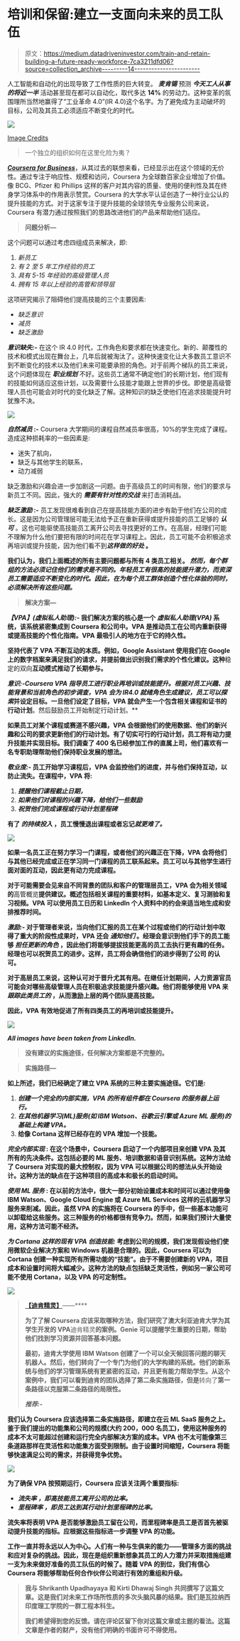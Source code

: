 # 培训和保留:建立一支面向未来的员工队伍

> 原文：<https://medium.datadriveninvestor.com/train-and-retain-building-a-future-ready-workforce-7ca3211dfd06?source=collection_archive---------14----------------------->

人工智能和自动化的出现导致了工作性质的巨大转变。 ***麦肯锡*** 预测 ***今天工人从事的将近一半*** 活动甚至现在都可以自动化，取代多达 **14%** 的劳动力。这种变革的氛围理所当然地赢得了“工业革命 4.0”(IR 4.0)这个名字。为了避免成为主动破坏的目标，公司及其员工必须适应不断变化的时代。

![](img/2657efa9d3764fc35c29aa389376bce9.png)

[Image Credits](https://www.google.co.in/url?sa=i&rct=j&q=&esrc=s&source=images&cd=&cad=rja&uact=8&ved=2ahUKEwi4hJWL3PvdAhUMO48KHQe9DG0QjRx6BAgBEAU&url=https%3A%2F%2Fwww.autodesk.com%2Fredshift%2Fthe-future-of-work%2F&psig=AOvVaw3ITiWIftx2a_keRm7LQYcg&ust=1539255562164851)

> 一个独立的组织如何在这里化险为夷？

[***Coursera for Business***](https://www.coursera.org/business)，从其过去的联想来看，已经显示出在这个领域的无价性。通过专注于响应性、规模和访问，Coursera 为全球数百家企业增加了价值。像 BCG、Pfizer 和 Phillips 这样的客户对其内容的质量、使用的便利性及其在终身学习体系中的作用表示赞赏。Coursera 的大学水平认证创造了一种行业公认的提升技能的方式。对于这家专注于提升技能的全球领先专业服务公司来说，Coursera 有潜力通过按照我们的思路改进他们的产品来帮助他们适应。

> **问题分析—**

这个问题可以通过考虑四组成员来解决，即:

1.  *新员工*
2.  *有 2 至 5 年工作经验的员工*
3.  *具有 5-15 年经验的高级管理人员*
4.  *拥有 15 年以上经验的高管和领导层*

这项研究揭示了阻碍他们提高技能的三个主要因素:

*   *缺乏意识*
*   *减员*
*   *缺乏激励*

***意识缺失:-*** 在这个 IR 4.0 时代，工作角色和要求都在快速变化。新的、颠覆性的技术和模式出现在舞台上，几年后就被淘汰了。这种快速变化让大多数员工意识不到不断变化的技术以及他们未来可能要承担的角色。对于前两个梯队的员工来说，这个问题体现在 ***职业规划*** 不好。这些员工通常不确定他们的长期计划，他们现有的技能如何适应这些计划，以及需要什么技能才能跟上世界的步伐。即使是高级管理人员也可能会对时代的变化缺乏了解。这种知识的缺乏使他们在追求技能提升时犹豫不决。

![](img/12d8e6daccee744a1f0866e0ef12b2f7.png)

***自然减员* :-** Coursera 大学期间的课程自然减员率很高，10%的学生完成了课程。造成这种损耗率的一些因素是:

*   迷失了航向，
*   缺乏与其他学生的联系，
*   动力减弱

缺乏激励和兴趣会进一步加剧这一问题。由于高级员工的时间有限，他们的要求与新员工不同。因此，强大的 ***需要有针对性的交战*** 来打击消耗战。

***缺乏激励* :-** 员工发现很难看到自己在提高技能方面的进步有助于他们在公司的成长。这是因为公司管理层可能无法给予正在重新获得或提升技能的员工足够的 ***认可*** 。这也可能驱使高技能员工离开公司去寻找更好的工作。在高层，经理们可能不理解为什么他们要把有限的时间花在学习课程上。因此，员工可能不会积极追求再培训或提升技能，因为他们看不到*****这样做的好处*** 。**

**我们认为，我们上面概述的所有主要问题都与所有 4 类员工相关。 ***然而，每个群组的方法必须记住他们的需求是不同的。年轻员工有很高的技能提升潜力，而资深员工需要适应不断变化的时代。因此，在为每个员工群体创造个性化体验的同时，必须解决所有这些问题。*****

> ****解决方案—****

*****【VPA】(虚拟私人助理):-*** 我们解决方案的核心是一个 ***虚拟私人助理(VPA)*** 系统，该系统紧密集成到 Coursera 和公司中。VPA 是推动员工在公司内重新获得或提高技能的个性化指南。VPA 最吸引人的地方在于它的持久性。**

**坚持代表了 VPA 不断互动的本质。例如，Google Assistant 使用我们在 Google 上的数字档案来满足我们的请求，并提前做出识别我们需求的个性化建议。这种**稳定的双向**互动模式推动了长期参与。**

*****意识:-***Coursera VPA 指导员工进行职业再培训或技能提升。根据对员工兴趣、技能背景和当前角色的初步调查，VPA 会为 **IR4.0 就绪角色**生成建议，员工可以**探索**并设定目标。一旦他们设定了目标，VPA 就会产生一个包含相关课程和证书的**行动计划**。然后鼓励员工开始制定行动计划。**

**如果员工对某个课程或赛道不感兴趣，VPA 会根据他们的使用数据、他们的新兴趣和公司的要求更新他们的行动计划。有了切实可行的行动计划，员工将有动力提升技能并实现目标。我们调查了 400 名已经参加工作的直属上司，他们喜欢有一名专职助理帮助他们保持职业发展的想法。**

*****敬业度:-*** 员工开始学习课程后，VPA 会监控他们的进度，并与他们保持互动，以防止流失。在课程中，VPA 将:**

1.  ***提醒他们课程截止日期，***
2.  ***如果他们对课程的兴趣下降，给他们一些鼓励***
3.  ***祝贺他们完成课程或行动计划里程碑***

**有了 ***的持续投入*** ，员工慢慢退出课程或者忘记*就更难了。***

**![](img/0bed23635b3bbea0ff0ad905c65c835a.png)**

**如果一名员工正在努力学习一门课程，或者他们的兴趣正在下降，VPA **会将他们**与其他已经完成或正在学习同一门课程的员工联系起来。员工可以与其他学生进行面对面的互动，因此更有动力完成课程。**

**对于可能需要会见来自不同背景的团队和客户的管理层员工，VPA 会为相关领域的**高管概览**提供建议。概述包括相关课程的重要材料，如基本定义、复习测验和复习视频。VPA 可以使用员工日历和 LinkedIn 个人资料中的约会来适当地生成和安排推荐时间。**

*****激励:-*** 对于管理者来说，当向他们汇报的员工在某个过程或他们的行动计划中取得了重大的阶段性成果时，VPA 还会 ***通知他们*** 。经理会意识到他们手下的员工能够 ***担任更新的角色*** ，因此他们将能够提拔技能更高的员工去执行更有趣的任务。经理也可以祝贺员工的进步。这样，员工将会确信他们的进步得到了公司 的认可。**

**对于高层员工来说，这种认可对于晋升尤其有用。在继任计划期间，人力资源官员可能会对哪些高级管理人员在积极追求技能提升感兴趣。他们将能够使用 VPA 来 ***跟踪此类员工的*** ，从而激励上层的两个团队提高技能。**

**因此，VPA 有效地促进了所有四类员工的再培训或技能提升。**

**![](img/a76afdf3f09e2457a9c883553c63bbbd.png)**

***All images have been taken from LinkedIn.***

> **没有建议的实施途径，任何解决方案都是不完整的。**

> ****实施路径—****

**如上所述，我们已经确定了建立 VPA 系统的三种主要实施途径。它们是:**

1.  ***创建一个完全的内部实施，VPA 的所有组件都在 Coursera 的服务器上运行。***
2.  ***在其他机器学习(ML)服务(如 IBM Watson、谷歌云引擎或 Azure ML 服务)的基础上构建 VPA。***
3.  **给像 Cortana 这样已经存在的 VPA 增加一个技能。**

*****完全内部实现* :** 在这个场景中，Coursera 启动了一个内部项目来创建 VPA 及其所有的先决条件。这包括必要的 ML 服务、培训数据和语音识别系统。这种方法给了 Coursera 对实现的最大控制权，因为 VPA 可以根据公司的想法从头开始设计。这种方法的缺点在于这种项目的高成本和极长的启动时间。**

*****使用 ML 服务* :** 在以前的方法中，很大一部分初始设置成本和时间可以通过使用像 IBM Watson、Google Cloud Engine 或 Azure ML Services 这样的云机器学习服务来削减。因此，虽然 VPA 的实施将在 Coursera 的手中，但一些基本功能可以卸载给这些服务。这三种服务的价格都很有竞争力。然而，如果我们预计大量使用，这种方法可能不经济。**

*****为 Cortana 这样的现有 VPA 创造技能:*** 考虑到公司的规模，我们发现假设他们使用微软企业解决方案和 Windows 机器是合理的。因此，Coursera 可以为 Cortana 创建一种实现所有所需功能的“技能”。由于不需要创建新的 VPA，项目成本和设置时间将大幅减少。这种方法的缺点包括缺乏灵活性，例如另一家公司可能不使用 Cortana，以及 VPA 的可定制性。**

**![](img/85012a806b9216c0c1bed9dc644df758.png)**

> **[**【迪肯精灵】**](http://www.deakin.edu.au/life-at-deakin/why-study-at-deakin/deakin-genie)**——****
> 
> **为了了解 Coursera 应该采取哪种方法，我们研究了澳大利亚迪肯大学为其学生开发的 VPA**迪肯精灵**的案例。Genie 可以提醒学生重要的日期，帮助他们找到学习资源并回答基本问题。**
> 
> **最初，迪肯大学使用 IBM Watson 创建了一个可以全天候回答问题的聊天机器人。然后，他们转向了一个专门为他们的大学构建的系统。他们的新系统与他们的学习管理系统有更紧密的互动，并且更有能力帮助学生。从这个案例中，我们可以看到迪肯的团队选择了第二条实施路径，但是**转向了**第一条路径以克服第二条路径的局限性。**
> 
> *****推荐:-*****

**我们认为 Coursera 应该选择第二条实施路径，即建立在云 ML SaaS 服务之上。鉴于我们提出的功能集和公司的规模(大约 200，000 名员工)，使用这种服务的成本不太可能超过创建和运行完全内部解决方案的成本。VPA 也不太可能像第三条道路那样在灵活性和功能集方面受到限制。由于设置时间缩短，Coursera 将能够快速满足公司的需求，并获得竞争优势。**

**![](img/8d6e3774d1982630e714e414de05ede3.png)**

**为了确保 VPA 按预期运行，Coursera 应该关注两个重要指标:**

*   ******流失率*** *，即高技能员工离开公司的比率。****
*   ******里程碑率*** *，即员工达到其行动计划里程碑的比率。****

**流失率将表明 VPA 是否能够激励员工留在公司，而里程碑率是员工是否首先被驱动提升技能的指标。应根据这些指标进一步调整 VPA 的功能。**

**工作一直并将永远以人为中心。人们有一种与生俱来的能力——管理多方面的挑战和应对复杂的挑战。因此，现在是组织重新想象其员工的人力潜力并采取措施组建一支为未来做好准备的员工队伍的时候了。随着 VPA 的到位，我们有信心 Coursera 将能够帮助任何合作伙伴公司进行有效的重组和升级。**

> **我与 Shrikanth Upadhayaya 和 Kirti Dhawaj Singh 共同撰写了这篇文章。这是我们对未来工作场所性质的多次头脑风暴的结果。我们是瓦拉纳西印度理工学院的一群工程本科生。**
> 
> **我们希望得到您的反馈。请在评论区留下你对这篇文章或主题的看法。这篇文章是作者的财产，没有他们明确的书面许可不得使用。**